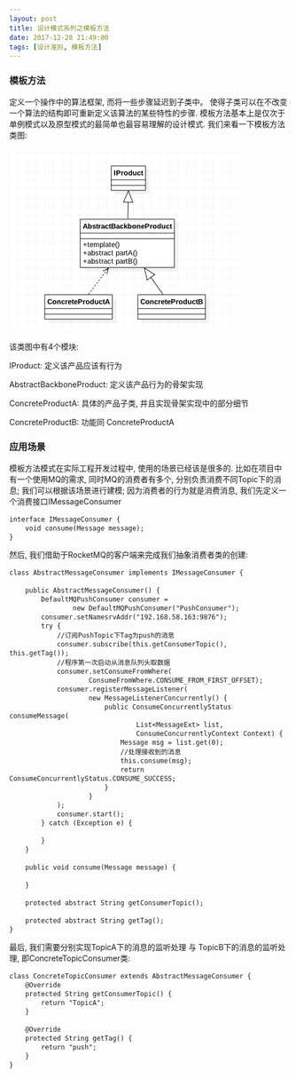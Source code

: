 ```yaml
---
layout: post
title: 设计模式系列之模板方法
date: 2017-12-28 21:49:00
tags: [设计准则, 模板方法]
---
```


### 模板方法

定义一个操作中的算法框架, 而将一些步骤延迟到子类中。 使得子类可以在不改变一个算法的结构即可重新定义该算法的某些特性的步骤.
模板方法基本上是仅次于单例模式以及原型模式的最简单也最容易理解的设计模式. 我们来看一下模板方法类图:

![模板方法类图](/assets/images/2017-12-28-design-pattern-template.png)

该类图中有4个模块:

IProduct: 定义该产品应该有行为

AbstractBackboneProduct: 定义该产品行为的骨架实现

ConcreteProductA: 具体的产品子类, 并且实现骨架实现中的部分细节

ConcreteProductB: 功能同 ConcreteProductA

### 应用场景

模板方法模式在实际工程开发过程中, 使用的场景已经该是很多的. 比如在项目中 有一个使用MQ的需求, 同时MQ的消费者有多个, 分别负责消费不同Topic下的消息; 我们可以根据该场景进行建模; 因为消费者的行为就是消费消息, 我们先定义一个消费接口IMessageConsumer

    interface IMessageConsumer {
        void consume(Message message);
    }

然后, 我们借助于RocketMQ的客户端来完成我们抽象消费者类的创建:

    class AbstractMessageConsumer implements IMessageConsumer {

        public AbstractMessageConsumer() {
            DefaultMQPushConsumer consumer =
                    new DefaultMQPushConsumer("PushConsumer");
            consumer.setNamesrvAddr("192.168.58.163:9876");
            try {
                //订阅PushTopic下Tag为push的消息
                consumer.subscribe(this.getConsumerTopic(), this.getTag());
                //程序第一次启动从消息队列头取数据
                consumer.setConsumeFromWhere(
                        ConsumeFromWhere.CONSUME_FROM_FIRST_OFFSET);
                consumer.registerMessageListener(
                        new MessageListenerConcurrently() {
                            public ConsumeConcurrentlyStatus consumeMessage(
                                    List<MessageExt> list,
                                    ConsumeConcurrentlyContext Context) {
                                Message msg = list.get(0);
                                //处理接收到的消息
                                this.consume(msg);
                                return ConsumeConcurrentlyStatus.CONSUME_SUCCESS;
                            }
                        }
                );
                consumer.start();
            } catch (Exception e) {

            }
        }

        public void consume(Message message) {

        }

        protected abstract String getConsumerTopic();

        protected abstract String getTag();
    }

最后, 我们需要分别实现TopicA下的消息的监听处理 与 TopicB下的消息的监听处理, 即ConcreteTopicConsumer类:

    class ConcreteTopicConsumer extends AbstractMessageConsumer {
        @Override
        protected String getConsumerTopic() {
            return "TopicA";
        }

        @Override
        protected String getTag() {
            return "push";
        }
    }
